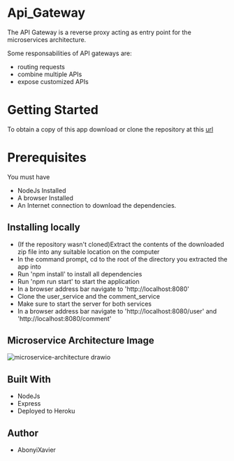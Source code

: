 # Api_Gateway
The API Gateway is a reverse proxy acting as entry point for the microservices architecture.

Some responsabilities of API gateways are:

- routing requests
- combine multiple APIs
- expose customized APIs

# Getting Started

To obtain a copy of this app download or clone the repository at this [url](https://github.com/AbonyiXavier/Api_Gateway)

# Prerequisites

You must have

- NodeJs Installed
- A browser Installed
- An Internet connection to download the dependencies.

## Installing locally

- (If the repository wasn't cloned)Extract the contents of the downloaded zip file into any suitable location on the computer
- In the command prompt, cd to the root of the directory you extracted the app into
- Run 'npm install' to install all dependencies
- Run 'npm run start' to start the application
- In a browser address bar navigate to 'http://localhost:8080'
- Clone the user_service and the comment_service
- Make sure to start the server for both services 
- In a browser address bar navigate to 'http://localhost:8080/user' and 'http://localhost:8080/comment'

## Microservice Architecture Image
![microservice-architecture drawio](https://user-images.githubusercontent.com/49367987/179437458-29e9d1e2-49aa-45a2-b440-daa06653c0d1.png)

## Built With

- NodeJs
- Express
- Deployed to Heroku

## Author

- AbonyiXavier